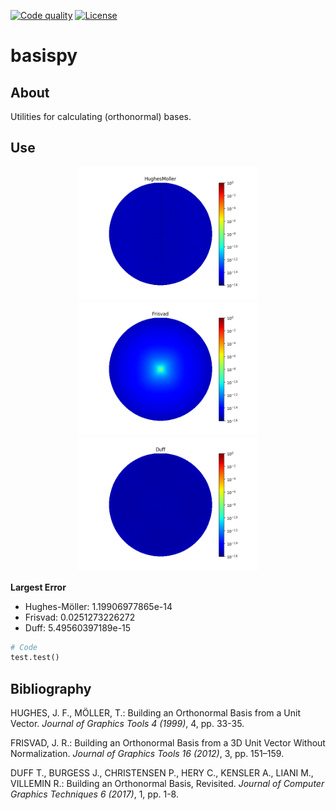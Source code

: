 [![Code quality][s1]][co] [![License][s2]][li]

[s1]: https://api.codacy.com/project/badge/Grade/5db9d4e0cab34f14b019717fed343b6b
[s2]: https://img.shields.io/badge/licence-GPL%203.0-blue.svg

[co]: https://www.codacy.com/app/matt77hias/basispy?utm_source=github.com&amp;utm_medium=referral&amp;utm_content=matt77hias/basispy&amp;utm_campaign=Badge_Grade
[li]: https://raw.githubusercontent.com/matt77hias/basispy/master/LICENSE.txt

# basispy

## About
Utilities for calculating (orthonormal) bases.

## Use

<p align="center">
<img src="res/HughesMoller.png" width="286">
<img src="res/Frisvad.png" width="286">
<img src="res/Duff.png" width="286">
</p>

**Largest Error**
* Hughes-Möller: 1.19906977865e-14
* Frisvad: 0.0251273226272
* Duff: 5.49560397189e-15

```python
# Code
test.test()
```

## Bibliography
HUGHES, J. F., MÖLLER, T.: Building an Orthonormal Basis from a Unit Vector. *Journal of Graphics Tools 4 (1999)*, 4, pp. 33-35.

FRISVAD, J. R.: Building an Orthonormal Basis from a 3D Unit Vector Without Normalization. *Journal of Graphics Tools 16 (2012)*, 3, pp. 151–159.

DUFF T., BURGESS J., CHRISTENSEN P., HERY C., KENSLER A., LIANI M., VILLEMIN R.: Building an Orthonormal Basis, Revisited. *Journal of Computer Graphics Techniques 6 (2017)*, 1, pp. 1-8.
